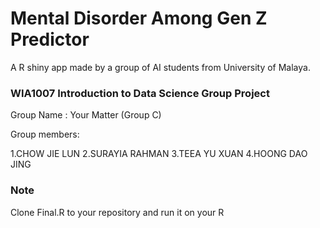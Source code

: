 # Mental Disorder Among Gen Z Predictor 
A R shiny app made by a group of AI students from University of Malaya.

### WIA1007 Introduction to Data Science Group Project

Group Name : Your Matter (Group C)

Group members: 

1.CHOW JIE LUN
2.SURAYIA RAHMAN
3.TEEA YU XUAN
4.HOONG DAO JING


### Note
Clone Final.R to your repository and run it on your R
 
 
 
 
 
 
 
 
 
 
 
 
 
 
 
